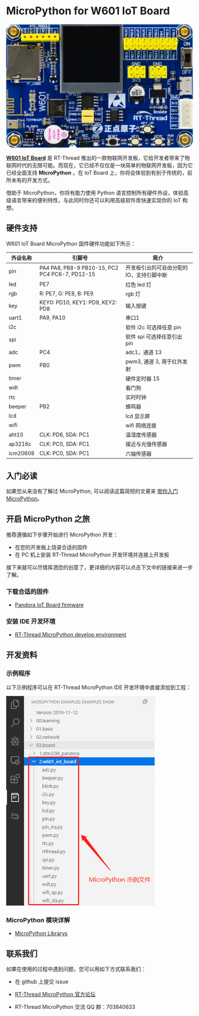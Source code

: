 # MicroPython for W601 IoT Board

![IoT_Board](docs/assets/W60x_HW_origin.png)

[**W601 IoT Board**](https://item.taobao.com/item.htm?spm=a230r.1.14.13.7c5b4a9bS2LYUD&id=602233847745&ns=1&abbucket=17#detail) 是 RT-Thread 推出的一款物联网开发板，它给开发者带来了物联网时代的无限可能。而现在，它已经不仅仅是一块简单的物联网开发板，因为它已经全面支持 **MicroPython** 。在 IoT Board 上，你将会体验到有别于传统的，前所未有的开发方式。

借助于 MicroPython，你将有能力使用 Python 语言控制所有硬件外设，体验高级语言带来的便利特性，与此同时你还可以利用高级软件库快速实现你的 IoT 构想。

## 硬件支持

W601 IoT Board MicroPython 固件硬件功能如下所示：

| 外设名称 | 引脚号                                         | 简介                                      |
| -------- | ---------------------------------------------- | ----------------------------------------- |
| pin      | PA4 PA8, PB8-9 PB10-15, PC2 PC4 PC6-7, PD12-15 | 开发板引出的可自由分配的 IO，支持引脚中断 |
| led      | PE7                                            | 红色 led 灯                               |
| rgb      | R: PE7, G: PE8, B: PE9                         | rgb 灯                                    |
| key      | KEY0: PD10, KEY1: PD9, KEY2: PD8               | 输入按键                                  |
| uart1    | PA9, PA10                                      | 串口1                                     |
| i2c      |                                                | 软件 i2c 可选择任意 pin                   |
| spi      |                                                | 软件 spi 可选择任意引出 pin               |
| adc      | PC4                                            | adc1，通道 13                             |
| pwm      | PB0                                            | pwm3,  通道 3,  用于红外发射              |
| timer    |                                                | 硬件定时器 15                             |
| wdt      |                                                | 看门狗                                    |
| rtc      |                                                | 实时时钟                                  |
| beeper   | PB2                                            | 蜂鸣器                                    |
| lcd      |                                                | lcd 显示屏                                |
| wifi     |                                                | wifi 网络连接                             |
| aht10    | CLK: PD6, SDA: PC1                             | 温湿度传感器                              |
| ap3216c  | CLK: PC0, SDA: PC1                             | 接近与光强传感器                          |
| icm20608 | CLK: PC0, SDA: PC1                             | 六轴传感器                                |

## 入门必读

如果您从来没有了解过 MicroPython, 可以阅读这篇简短的文章来 [带你入门 MicroPython](https://github.com/RT-Thread-packages/micropython/blob/master/docs/introduction.md)。

## 开启 MicroPython 之旅

推荐遵循如下步骤开始进行 MicroPython 开发：

- 在您的开发板上烧录合适的固件
- 在 PC 机上安装 RT-Thread MicroPython 开发环境并连接上开发板  

接下来就可以尽情挥洒您的创意了，更详细的内容可以点击下文中的链接来进一步了解。

### 下载合适的固件

- [Pandora IoT Board firmware](https://www.rt-thread.org/qa/forum.php?mod=viewthread&tid=12305&extra=page%3D1%26filter%3Dtypeid%26typeid%3D20)

### 安装 IDE 开发环境

- [RT-Thread MicroPython develop environment](https://marketplace.visualstudio.com/items?itemName=RT-Thread.rt-thread-micropython)

## 开发资料

### 示例程序

以下示例程序可以在 RT-Thread MicroPython IDE 开发环境中直接添加到工程：

![w601_examples](docs/assets/w601_examples.png)

### MicroPython 模块详解

- [MicroPython Librarys](https://github.com/RT-Thread-packages/micropython/blob/master/docs/micropython-librarys.md)


## 联系我们

如果在使用的过程中遇到问题，您可以用如下方式联系我们：

- 在 github 上提交 issue
- [RT-Thread MicroPython 官方论坛](https://www.rt-thread.org/qa/forum.php?mod=forumdisplay&fid=2&filter=typeid&typeid=20)

- RT-Thread MicroPython 交流 QQ 群：703840633